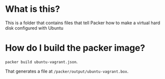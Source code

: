 # What is this?

This is a folder that contains files that tell Packer how to
make a virtual hard disk configured with Ubuntu

# How do I build the packer image?

`packer build ubuntu-vagrant.json`.

That generates a file at `/packer/output/ubuntu-vagrant.box`.